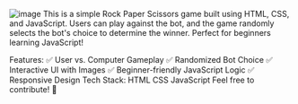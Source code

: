 ![image](https://github.com/user-attachments/assets/fd5bf1f7-c638-44b5-9a53-54a5a8e02e01)
This is a simple Rock Paper Scissors game built using HTML, CSS, and JavaScript. Users can play against the bot, and the game randomly selects the bot's choice to determine the winner. Perfect for beginners learning JavaScript!

Features:
✅ User vs. Computer Gameplay
✅ Randomized Bot Choice
✅ Interactive UI with Images
✅ Beginner-friendly JavaScript Logic
✅ Responsive Design
Tech Stack:
HTML
CSS
JavaScript
Feel free to contribute! 🚀
